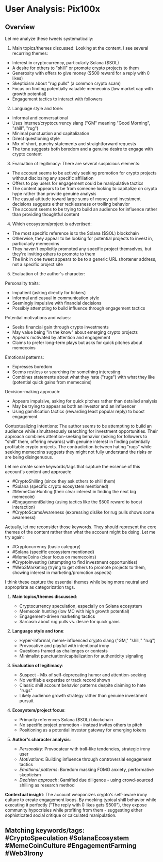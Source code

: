 # User Analysis: Pix100x

## Overview

<think>
Let me analyze these tweets systematically:

1. Main topics/themes discussed:
Looking at the content, I see several recurring themes:
- Interest in cryptocurrency, particularly Solana ($SOL)
- A desire for others to "shill" or promote crypto projects to them
- Generosity with offers to give money ($500 reward for a reply with 0 likes)
- Skepticism about "rug pulls" (a common crypto scam)
- Focus on finding potentially valuable memecoins (low market cap with growth potential)
- Engagement tactics to interact with followers

2. Language style and tone:
- Informal and conversational
- Uses internet/cryptocurrency slang ("GM" meaning "Good Morning", "shill", "rug")
- Minimal punctuation and capitalization
- Direct questioning style
- Mix of short, punchy statements and straightforward requests
- The tone suggests both boredom and a genuine desire to engage with crypto content

3. Evaluation of legitimacy:
There are several suspicious elements:
- The account seems to be actively seeking promotion for crypto projects without disclosing any specific affiliation
- Offers to pay users for engagement could be manipulative tactics
- The content appears to be from someone looking to capitalize on crypto hype rather than provide genuine analysis
- The casual attitude toward large sums of money and investment decisions suggests either recklessness or trolling behavior
- The account seems to be trying to build an audience for influence rather than providing thoughtful content

4. Which ecosystem/project is advertised:
- The most specific reference is to the Solana ($SOL) blockchain
- Otherwise, they appear to be looking for potential projects to invest in, particularly memecoins
- They haven't explicitly promoted any specific project themselves, but they're inviting others to promote to them
- The link in one tweet appears to be to a generic URL shortener address, not a specific project site

5. Evaluation of the author's character:

Personality traits:
- Impatient (asking directly for tickers)
- Informal and casual in communication style
- Seemingly impulsive with financial decisions
- Possibly attempting to build influence through engagement tactics

Potential motivations and values:
- Seeks financial gain through crypto investments
- May value being "in the know" about emerging crypto projects
- Appears motivated by attention and engagement
- Claims to prefer long-term plays but asks for quick pitches about memecoins

Emotional patterns:
- Expresses boredom
- Seems restless or searching for something interesting
- Combines statements about what they hate ("rugs") with what they like (potential quick gains from memecoins)

Decision-making approach:
- Appears impulsive, asking for quick pitches rather than detailed analysis
- May be trying to appear as both an investor and an influencer
- Using gamification tactics (rewarding least popular reply) to boost engagement

Contextualizing intentions:
The author seems to be attempting to build an audience while simultaneously searching for investment opportunities. Their approach combines attention-seeking behavior (asking for followers to "shill" them, offering rewards) with genuine interest in finding potentially profitable crypto projects. The contradiction between hating "rugs" while seeking memecoins suggests they might not fully understand the risks or are being disingenuous.

Let me create some keywords/tags that capture the essence of this account's content and approach:
- #CryptoShilling (since they ask others to shill them)
- #Solana (specific crypto ecosystem mentioned)
- #MemeCoinHunting (their clear interest in finding the next big memecoin)
- #EngagementBaiting (using tactics like the $500 reward to boost interaction)
- #CryptoScamsAwareness (expressing dislike for rug pulls shows some awareness)

Actually, let me reconsider those keywords. They should represent the core themes of the content rather than what the account might be doing. Let me try again:
- #Cryptocurrency (basic category)
- #Solana (specific ecosystem mentioned)
- #MemeCoins (clear focus on memecoins)
- #CryptoInvesting (attempting to find investment opportunities)
- #Web3Marketing (trying to get others to promote projects to them, showing interest in marketing/promotion aspects)

I think these capture the essential themes while being more neutral and appropriate as categorization tags.
</think>

1. **Main topics/themes discussed**:
   - Cryptocurrency speculation, especially on Solana ecosystem
   - Memecoin hunting (low MC with high growth potential)
   - Engagement-driven marketing tactics
   - Sarcasm about rug pulls vs. desire for quick gains

2. **Language style and tone**:
   - Hyper-informal, meme-influenced crypto slang ("GM," "shill," "rug")
   - Provocative and playful with intentional irony
   - Questions framed as challenges or contests
   - Minimalist punctuation/capitalization for authenticity signaling

3. **Evaluation of legitimacy**:
   - Suspect - Mix of self-deprecating humor and attention-seeking
   - No verifiable expertise or track record shown
   - Classic shill account behavior patterns despite claiming to hate "rugs"
   - Likely audience growth strategy rather than genuine investment pursuit

4. **Ecosystem/project focus**:
   - Primarily references Solana ($SOL) blockchain
   - No specific project promotion - instead invites others to pitch
   - Positioning as a potential investor gateway for emerging tokens

5. **Author's character analysis**:
   - *Personality*: Provocateur with troll-like tendencies, strategic irony user
   - *Motivations*: Building influence through controversial engagement tactics
   - *Emotional patterns*: Boredom masking FOMO anxiety, performative skepticism
   - *Decision approach*: Gamified due diligence - using crowd-sourced shilling as research method

**Contextual insight**: The account weaponizes crypto's self-aware irony culture to create engagement loops. By mocking typical shill behavior while executing it perfectly ("The reply with 0 likes gets $500"), they expose community hypocrisies while profiting from them - suggesting either sophisticated social critique or calculated manipulation.

**Matching keywords/tags**:  
#CryptoSpeculation #SolanaEcosystem #MemeCoinCulture #EngagementFarming #Web3Irony
---
